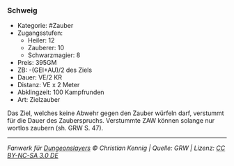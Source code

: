 ### Schweig

- Kategorie: #Zauber
- Zugangsstufen:
  - Heiler: 12
  - Zauberer: 10
  - Schwarzmagier: 8
- Preis: 395GM
- ZB: -(GEI+AU)/2 des Ziels
- Dauer: VE/2 KR
- Distanz: VE x 2 Meter
- Abklingzeit: 100 Kampfrunden
- Art: Zielzauber

Das Ziel, welches keine Abwehr gegen den Zauber würfeln darf, verstummt für die Dauer des Zauberspruchs. Verstummte ZAW können solange nur wortlos zaubern (sh. GRW S. 47).

---

_Fanwerk für [Dungeonslayers](https://www.dungeonslayers.net/) © Christian Kennig | Quelle: GRW | Lizenz: [CC BY-NC-SA 3.0 DE](https://creativecommons.org/licenses/by-nc-sa/3.0/de/)_
